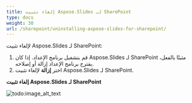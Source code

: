 ```yaml
---
title: إلغاء تثبيت Aspose.Slides لـ SharePoint
type: docs
weight: 30
url: /sharepoint/uninstalling-aspose-slides-for-sharepoint/
---
```


لإلغاء تثبيت Aspose.Slides لـ SharePoint: 

1. قم بتشغيل برنامج الإعداد.
   إذا كان Aspose.Slides لـ SharePoint مثبتًا بالفعل، يقترح برنامج الإعداد إزالة أو إصلاحه. 
1. اختر **إزالة** لإلغاء تثبيت Aspose.Slides لـ SharePoint.

**إلغاء تثبيت Aspose.Slides لـ SharePoint** 

![todo:image_alt_text](uninstalling-aspose-slides-for-sharepoint_1.png)